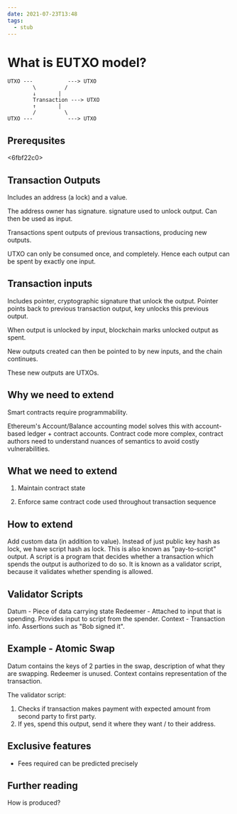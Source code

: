 ```yaml
---
date: 2021-07-23T13:48
tags: 
  - stub
---
```


# What is EUTXO model?

```
UTXO ---           ---> UTXO
        \         /
        ↓       | 
        Transaction ---> UTXO
        ↑       | 
        /         \
UTXO ---           ---> UTXO
```

## Prerequsites

<6fbf22c0>
<adb9a630>
<ea3c485f>

## Transaction Outputs

Includes an address (a lock) and a value.

The address owner has signature.
signature used to unlock output.
Can then be used as input.

Transactions spent outputs of previous transactions, producing new outputs.

UTXO can only be consumed once, and completely.
Hence each output can be spent by exactly one input.

## Transaction inputs

Includes pointer, cryptographic signature that unlock the output.
Pointer points back to previous transaction output,
key unlocks this previous output.

When output is unlocked by input, blockchain marks unlocked output as spent.

New outputs created can then be pointed to by new inputs, and the chain continues.

These new outputs are UTXOs.

## Why we need to extend

Smart contracts require programmability.

Ethereum's Account/Balance accounting model solves this with account-based ledger + contract accounts.
Contract code more complex, contract authors need to understand nuances of semantics to avoid costly vulnerabilities.

## What we need to extend

1. Maintain contract state

2. Enforce same contract code used throughout transaction sequence

## How to extend

Add custom data (in addition to value).
Instead of just public key hash as lock, we have script hash as lock.
This is also known as "pay-to-script" output.
A script is a program that decides whether a transaction which spends the output is authorized to do so.
It is known as a validator script, because it validates whether spending is allowed.

## Validator Scripts

Datum - Piece of data carrying state
Redeemer - Attached to input that is spending. Provides input to script from the spender.
Context - Transaction info. Assertions such as "Bob signed it".

## Example - Atomic Swap

Datum contains the keys of 2 parties in the swap, description of what they are swapping.
Redeemer is unused.
Context contains representation of the transaction.

The validator script:
1. Checks if transaction makes payment with expected amount from second party to first party.
2. If yes, spend this output, send it where they want / to their address.

## Exclusive features

- Fees required can be predicted precisely

## Further reading

How is <b804ce38> produced?
